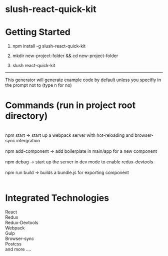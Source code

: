# slush-react-quick-kit

# Getting Started 


1. npm install -g slush-react-quick-kit

2. mkdir new-project-folder && cd new-project-folder

3. slush react-quick-kit

***
This generator will generate example code by default unless you specifiy in the prompt not to (type n for no)

# Commands (run in project root directory)
<br/> 
npm start -> start up a webpack server with hot-reloading and browser-sync intergration<br/>
<br/>
npm add-component -> add boilerplate in main/app for a new component<br/>
<br/>
npm debug -> start up the server in dev mode to enable redux-devtools<br/>
<br/>
npm run build -> builds a bundle.js for exporting component<br/>
<br/>



# Integrated Technologies

React<br/> 
Redux<br/> 
Redux-Devtools<br/> 
Webpack<br/> 
Gulp<br/> 
Browser-sync<br/> 
Postcss<br/> 
and more ....<br/> 
